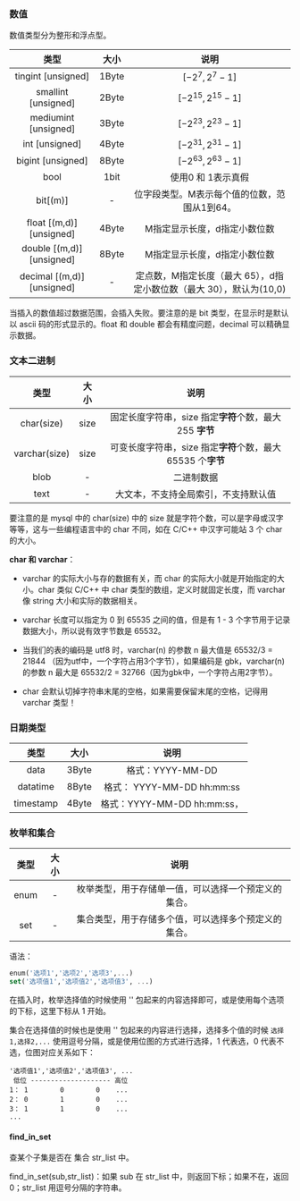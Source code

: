 

### **数值**

数值类型分为整形和浮点型。

|类型|大小|说明|
|:-:|:-:|:-:|
tingint [unsigned]|1Byte| $[-2^{7},2^{7}-1]$
smallint [unsigned]|2Byte|$[-2^{15},2^{15}-1]$
mediumint [unsigned]|3Byte|$[-2^{23},2^{23}-1]$
int [unsigned]|4Byte|$[-2^{31},2^{31}-1]$
bigint [unsigned]|8Byte|$[-2^{63},2^{63}-1]$
bool|1bit|使用0 和 1表示真假|
bit[(m)]| - |位字段类型。M表示每个值的位数，范围从1到64。
float [(m,d)] [unsigned]|4Byte| M指定显示长度，d指定小数位数|
double [(m,d)] [unsigned]|8Byte| M指定显示长度，d指定小数位数|      
decimal [(m,d)] [unsigned]| - | 定点数，M指定长度（最大 65），d指定小数位数（最大 30），默认为(10,0)|


当插入的数值超过数据范围，会插入失败。要注意的是 bit 类型，在显示时是默认以 ascii 码的形式显示的。float 和 double 都会有精度问题，decimal 可以精确显示数据。



### **文本二进制**

|类型|大小|说明|
|:-:|:-:|:-:|
char(size)| size | 固定长度字符串，size 指定**字符**个数，最大 255 **字节**
varchar(size)| size | 可变长度字符串，size 指定**字符**个数，最大 65535 个**字节**
blob | - | 二进制数据
text | - | 大文本，不支持全局索引，不支持默认值


要注意的是 mysql 中的 char(size) 中的 size 就是字符个数，可以是字母或汉字等等，这与一些编程语言中的 char 不同，如在 C/C++ 中汉字可能站 3 个 char 的大小。 

**char 和 varchar**：

- varchar 的实际大小与存的数据有关，而 char 的实际大小就是开始指定的大小。char 类似 C/C++ 中 char 类型的数组，定义时就固定长度，而 varchar 像 string 大小和实际的数据相关。


- varchar 长度可以指定为 0 到 65535 之间的值，但是有 1 - 3 个字节用于记录数据大小，所以说有效字节数是 65532。

- 当我们的表的编码是 utf8 时，varchar(n) 的参数 n 最大值是 65532/3 = 21844 （因为utf中，一个字符占用3个字节），如果编码是 gbk，varchar(n)的参数 n 最大是 65532/2 = 32766（因为gbk中，一个字符占用2字节）。

- char 会默认切掉字符串末尾的空格，如果需要保留末尾的空格，记得用 varchar 类型！


### **日期类型**


|类型|大小|说明|
|:-:|:-:|:-:|
data|3Byte| 格式：YYYY-MM-DD 
datatime|8Byte| 格式： YYYY-MM-DD hh\:mm:ss
timestamp|4Byte| 格式：YYYY-MM-DD hh\:mm:ss，

### **枚举和集合**

|类型|大小|说明|
|:-:|:-:|:-:|
enum| - | 枚举类型，用于存储单一值，可以选择一个预定义的集合。
set| - | 集合类型，用于存储多个值，可以选择多个预定义的集合。


语法：

```sql
enum('选项1','选项2','选项3',...)
set('选项值1','选项值2','选项值3', ...)
```

在插入时，枚举选择值的时候使用 '' 包起来的内容选择即可，或是使用每个选项的下标，这里下标从 1 开始。

集合在选择值的时候也是使用 '' 包起来的内容进行选择，选择多个值的时候 `选择1,选择2,...` 使用逗号分隔，或是使用位图的方式进行选择，1 代表选，0 代表不选，位图对应关系如下：

```
'选项值1','选项值2','选项值3', ...
 低位 -------------------- 高位
1： 1        0        0    ...
2： 0        1        0    ...
3： 1        1        0    ...
...
```

#### **find_in_set**

查某个子集是否在 集合 str_list 中。

find_in_set(sub,str_list)：如果 sub 在 str_list 中，则返回下标；如果不在，返回0；str_list 用逗号分隔的字符串。


